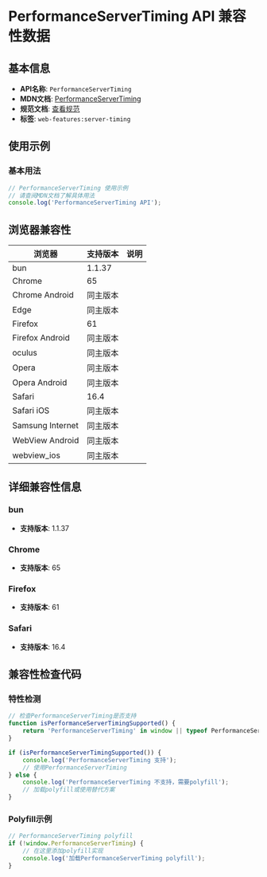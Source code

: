 # PerformanceServerTiming API 兼容性数据

## 基本信息

- **API名称**: `PerformanceServerTiming`
- **MDN文档**: [PerformanceServerTiming](https://developer.mozilla.org/docs/Web/API/PerformanceServerTiming)
- **规范文档**: [查看规范](https://w3c.github.io/server-timing/#the-performanceservertiming-interface)
- **标签**: `web-features:server-timing`

## 使用示例

### 基本用法

```javascript
// PerformanceServerTiming 使用示例
// 请查阅MDN文档了解具体用法
console.log('PerformanceServerTiming API');
```

## 浏览器兼容性

| 浏览器 | 支持版本 | 说明 |
|--------|----------|------|
| bun | 1.1.37 |  |
| Chrome | 65 |  |
| Chrome Android | 同主版本 |  |
| Edge | 同主版本 |  |
| Firefox | 61 |  |
| Firefox Android | 同主版本 |  |
| oculus | 同主版本 |  |
| Opera | 同主版本 |  |
| Opera Android | 同主版本 |  |
| Safari | 16.4 |  |
| Safari iOS | 同主版本 |  |
| Samsung Internet | 同主版本 |  |
| WebView Android | 同主版本 |  |
| webview_ios | 同主版本 |  |

## 详细兼容性信息

### bun

- **支持版本**: 1.1.37

### Chrome

- **支持版本**: 65

### Firefox

- **支持版本**: 61

### Safari

- **支持版本**: 16.4

## 兼容性检查代码

### 特性检测

```javascript
// 检查PerformanceServerTiming是否支持
function isPerformanceServerTimingSupported() {
    return 'PerformanceServerTiming' in window || typeof PerformanceServerTiming !== 'undefined';
}

if (isPerformanceServerTimingSupported()) {
    console.log('PerformanceServerTiming 支持');
    // 使用PerformanceServerTiming
} else {
    console.log('PerformanceServerTiming 不支持，需要polyfill');
    // 加载polyfill或使用替代方案
}
```

### Polyfill示例

```javascript
// PerformanceServerTiming polyfill
if (!window.PerformanceServerTiming) {
    // 在这里添加polyfill实现
    console.log('加载PerformanceServerTiming polyfill');
}
```

